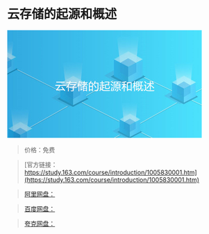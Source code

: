 # 云存储的起源和概述

![img](../../../assets/study163/free/a3522d1c-29ad-42dd-9e07-11751b209d4d.jpg)

> 价格：免费

> [官方链接：https://study.163.com/course/introduction/1005830001.htm](https://study.163.com/course/introduction/1005830001.htm)

> [阿里网盘：]()

> [百度网盘：]()

> [夸克网盘：]()

